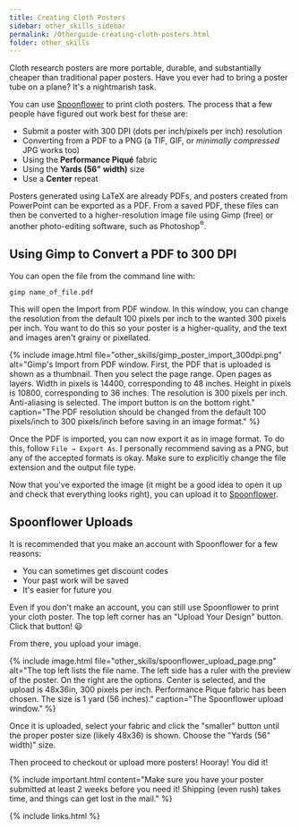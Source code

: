 ```yaml
---
title: Creating Cloth Posters
sidebar: other_skills_sidebar
permalink: /Otherguide-creating-cloth-posters.html
folder: other_skills
---
```


<!-- <link rel="stylesheet" href="css/theme-blue.css"> -->

Cloth research posters are more portable, durable, and substantially cheaper
than traditional paper posters. Have you ever had to bring a poster tube on a
plane? It's a nightmarish task.

You can use [Spoonflower](www.spoonflower.com) to print cloth posters. The
process that a few people have figured out work best for these are:
* Submit a poster with 300 DPI (dots per inch/pixels per inch) resolution
* Converting from a PDF to a PNG (a TIF, GIF, or *minimally compressed* JPG
    works too)
* Using the __Performance Piqu&eacute;__ fabric
* Using the __Yards (56" width)__ size
* Use a __Center__ repeat

Posters generated using LaTeX are already PDFs, and posters created from
PowerPoint can be exported as a PDF. From a saved PDF, these files can then
be converted to a higher-resolution image file using Gimp (free) or
another photo-editing software, such as Photoshop<sup>&reg;</sup>.

## Using Gimp to Convert a PDF to 300 DPI

You can open the file from the command line with:
```
gimp name_of_file.pdf
```

This will open the Import from PDF window. In this window, you can change the
resolution from the default 100 pixels per inch to the wanted 300 pixels
per inch. You want to do this so your poster is a higher-quality, and the
text and images aren't grainy or pixellated.

{% include image.html file="other_skills/gimp_poster_import_300dpi.png"
alt="Gimp's Import from PDF window. First, the PDF that is uploaded is shown as
a thumbnail. Then you select the page range. Open pages as layers. Width in
pixels is 14400, corresponding to 48 inches. Height in pixels is 10800,
corresponding to 36 inches. The resolution is 300 pixels per inch.
Anti-aliasing is selected. The import button is on the bottom right."
caption="The PDF resolution should be changed from the default 100 pixels/inch
to 300 pixels/inch before saving in an image format." %}

Once the PDF is imported, you can now export it as in image format. To do this,
follow <code>File &rarr; Export As</code>. I personally recommend saving as a
PNG, but any of the accepted formats is okay. Make sure to explicitly change
the file extension and the output file type.

Now that you've exported the image (it might be a good idea to open it up and
    check that everything looks right), you can upload it to
    [Spoonflower](www.spoonflower.com).


## Spoonflower Uploads

It is recommended that you make an account with Spoonflower for a few reasons:
* You can sometimes get discount codes
* Your past work will be saved
* It's easier for future you

Even if you don't make an account, you can still use Spoonflower to print your
cloth poster. The top left corner has an "Upload Your Design" button. Click
that button! &#x1F603;

From there, you upload your image.

{% include image.html file="other_skills/spoonflower_upload_page.png"
alt="The top left lists the file name. The left side has a ruler with the
preview of the poster. On the right are the options. Center is selected, and
the upload is 48x36in, 300 pixels per inch. Performance Pique fabric has been
chosen. The size is 1 yard (56 inches)."
caption="The Spoonflower upload window." %}

Once it is uploaded, select your fabric and click the "smaller" button until
the proper poster size (likely 48x36) is shown. Choose the "Yards (56" width)"
size.

Then proceed to checkout or upload more posters! Hooray! You did it!

{% include important.html content="Make sure you have your poster submitted
at least 2 weeks before you need it! Shipping (even rush) takes time, and
things can get lost in the mail." %}

{% include links.html %}
